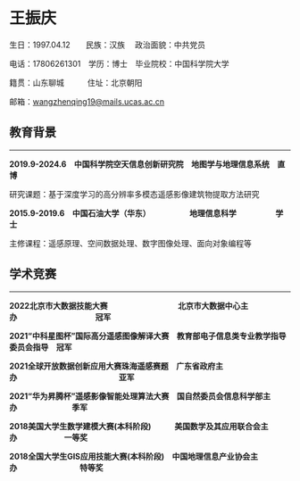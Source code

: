 # 王振庆

生日：1997.04.12&emsp;&emsp;民族：汉族 &emsp;政治面貌：中共党员

电话：17806261301&emsp;学历：博士&emsp;毕业院校：中国科学院大学

籍贯：山东聊城&emsp;&emsp;&emsp;住址：北京朝阳

邮箱：wangzhenqing19@mails.ucas.ac.cn

## 教育背景 ##

---

**2019.9-2024.6&emsp;中国科学院空天信息创新研究院&emsp;地图学与地理信息系统&emsp;直博**

研究课题：基于深度学习的高分辨率多模态遥感影像建筑物提取方法研究

**2015.9-2019.6&emsp;中国石油大学（华东）&emsp;&emsp;&emsp;&emsp;&emsp;地理信息科学&emsp;&emsp;&emsp;&emsp;&emsp;学士**

主修课程：遥感原理、空间数据处理、数字图像处理、面向对象编程等

## 学术竞赛 ##

---

**2022北京市大数据技能大赛&emsp;&emsp;&emsp;&emsp;&emsp;&emsp;&emsp;&emsp;&emsp;北京市大数据中心主办&emsp;&emsp;&emsp;&emsp;&emsp;&emsp;&emsp;&emsp;&emsp;&emsp;冠军**

**2021“中科星图杯”国际高分遥感图像解译大赛&emsp;教育部电子信息类专业教学指导委员会指导&emsp;冠军**

**2021全球开放数据创新应用大赛珠海遥感赛题&emsp;广东省政府主办&emsp;&emsp;&emsp;&emsp;&emsp;&emsp;&emsp;&emsp;&emsp;&emsp;&emsp;&emsp;&emsp;亚军**

**2021“华为昇腾杯”遥感影像智能处理算法大赛&emsp;国自然委员会信息科学部主办&emsp;&emsp;&emsp;&emsp;&emsp;&emsp;&emsp;季军**

**2018美国大学生数学建模大赛(本科阶段)&emsp;&emsp;&emsp;美国数学及其应用联合会主办&emsp;&emsp;&emsp;&emsp;&emsp;&emsp;一等奖**

**2018全国大学生GIS应用技能大赛(本科阶段)&emsp;中国地理信息产业协会主办&emsp;&emsp;&emsp;&emsp;&emsp;&emsp;&emsp;&emsp;特等奖**
